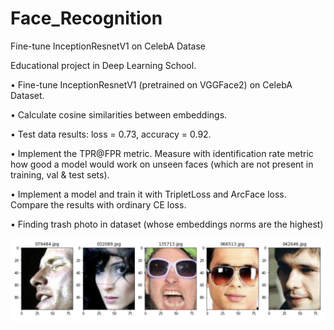 # Face_Recognition
Fine-tune InceptionResnetV1 on CelebA Datase

Educational project in Deep Learning School.


• Fine-tune InceptionResnetV1 (pretrained on VGGFace2) on CelebA Dataset.

• Calculate cosine similarities between embeddings.

• Test data results: loss = 0.73, accuracy = 0.92.

• Implement the TPR@FPR metric. Measure with identification rate metric how good a model would work on unseen faces (which are not present in training, val & test sets).

• Implement a model and train it with TripletLoss and ArcFace loss. Compare the results with ordinary CE loss.

• Finding trash photo in dataset (whose embeddings norms are the highest)


![Alt text](img.png?raw=true "Result")
